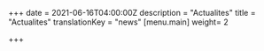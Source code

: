 +++
date = 2021-06-16T04:00:00Z
description = "Actualites"
title = "Actualites"
translationKey = "news"
[menu.main]
weight= 2

+++
